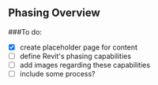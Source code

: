 ## Phasing Overview

###To do:

- [x] create placeholder page for content
- [ ] define Revit's phasing capabilities
- [ ] add images regarding these capabilities
- [ ] include some process?
